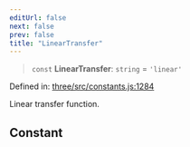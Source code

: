 ```yaml
---
editUrl: false
next: false
prev: false
title: "LinearTransfer"
---
```


> `const` **LinearTransfer**: `string` = `'linear'`

Defined in: [three/src/constants.js:1284](https://github.com/DefinitelyMaybe/three-i18n/blob/fa57b79433d1c349ffb23a78727299c8d4190136/three/src/constants.js#L1284)

Linear transfer function.

## Constant

